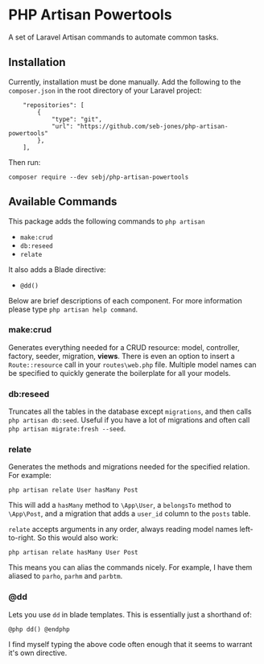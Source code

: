 # PHP Artisan Powertools
A set of Laravel Artisan commands to automate common tasks.

## Installation
Currently, installation must be done manually. Add the following to the `composer.json` in the root directory of your Laravel project:
```
    "repositories": [
        {
            "type": "git",
            "url": "https://github.com/seb-jones/php-artisan-powertools"
        },
    ],
```

Then run:
```
composer require --dev sebj/php-artisan-powertools
```

## Available Commands

This package adds the following commands to `php artisan`

* `make:crud`
* `db:reseed`
* `relate`

It also adds a Blade directive:

* `@dd()`

Below are brief descriptions of each component. For more information please
type `php artisan help command`.

### make:crud
Generates everything needed for a CRUD resource: model, controller, factory, seeder, migration, **views**. There is even an option to insert a `Route::resource` call in your `routes\web.php` file. Multiple model names can be specified to quickly generate the boilerplate for all your models.

### db:reseed
Truncates all the tables in the database except `migrations`, and then calls `php artisan db:seed`. Useful if you have a lot of migrations and often call `php artisan migrate:fresh --seed`.

### relate
Generates the methods and migrations needed for the specified relation. For example:

```
php artisan relate User hasMany Post
```

This will add a `hasMany` method to `\App\User`, a `belongsTo` method to `\App\Post`, and a migration that adds a `user_id` column to the `posts` table.

`relate` accepts arguments in any order, always reading model names left-to-right. So this would also work:

```
php artisan relate hasMany User Post
```

This means you can alias the commands nicely. For example, I have them aliased to `parho`, `parhm` and  `parbtm`.

### @dd

Lets you use `dd` in blade templates. This is essentially just a shorthand of:

```
@php dd() @endphp
```

I find myself typing the above code often enough that it seems to warrant it's own directive.
